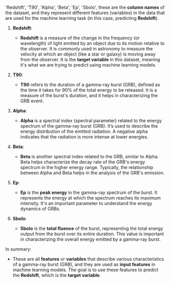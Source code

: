 'Redshift', 'T90', 'Alpha', 'Beta', 'Ep', 'Sbolo', these are the **column names** of the dataset, and they represent different features (variables) in the data that are used for the machine learning task (in this case, predicting **Redshift**). 
1. **Redshift**:

   * **Redshift** is a measure of the change in the frequency (or wavelength) of light emitted by an object due to its motion relative to the observer. It is commonly used in astronomy to measure the velocity at which an object (like a star or galaxy) is moving away from the observer. It is the **target variable** in this dataset, meaning it's what we are trying to predict using machine learning models.

2. **T90**:

   * **T90** refers to the duration of a gamma-ray burst (GRB), defined as the time it takes for 90% of the total energy to be released. It is a measure of the burst's duration, and it helps in characterizing the GRB event.

3. **Alpha**:

   * **Alpha** is a spectral index (spectral parameter) related to the energy spectrum of the gamma-ray burst (GRB). It’s used to describe the energy distribution of the emitted radiation. A negative alpha indicates that the radiation is more intense at lower energies.

4. **Beta**:

   * **Beta** is another spectral index related to the GRB, similar to Alpha. Beta helps characterize the decay rate of the GRB's energy spectrum in the higher energy range. Typically, the relationship between Alpha and Beta helps in the analysis of the GRB's emission.

5. **Ep**:

   * **Ep** is the **peak energy** in the gamma-ray spectrum of the burst. It represents the energy at which the spectrum reaches its maximum intensity. It's an important parameter to understand the energy dynamics of GRBs.

6. **Sbolo**:

   * **Sbolo** is the **total fluence** of the burst, representing the total energy output from the burst over its entire duration. This value is important in characterizing the overall energy emitted by a gamma-ray burst.

In summary:

* These are all **features** or **variables** that describe various characteristics of a gamma-ray burst (GRB), and they are used as **input features** in machine learning models. The goal is to use these features to predict the **Redshift**, which is the **target variable**.
